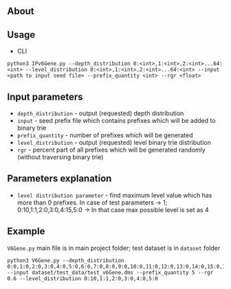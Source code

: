 ## About

## Usage 
* CLI
```
python3 IPv6Gene.py --depth_distribution 0:<int>,1:<int>,2:<int>...64:<int> --level_distribution 0:<int>,1:<int>,2:<int>...64:<int> --input <path to input seed file> --prefix_quantity <int> --rgr <float>
```


## Input parameters
- `depth_distribution` - output (requested) depth distribution
- `input` - seed prefix file which contains prefixes which will be added to binary trie
- `prefix_quantity` - number of prefixes which will be generated 
- `level_distribution` - output (requested) level binary trie distribution
- `rgr` - percent part of all prefixes which will be generated randomly (without traversing binary trie)

## Parameters explanation 

- `level distribution parameter` - find maximum level value which has more than 0 prefixes.
In case of test parameters -> 1; 0:10,1:1,2:0,3:0,4:15,5:0 -> In that case max possible level is set as 4

## Example
`V6Gene.py` main file is in main project folder; test dataset is in `dataset` folder 
```
python3 V6Gene.py --depth_distribution 0:0,1:0,2:0,3:0,4:0,5:0,6:0,7:0,8:0,9:0,10:0,11:0,12:0,13:0,14:0,15:0,16:0,17:0,18:0,19:0,20:0,21:2,22:4,23:0,24:0,25:0,26:0,27:0,28:0,29:0,30:2,31:0,32:3,33:0,34:0,35:1,36:0,37:0,38:0,39:0,40:0,41:0,42:0,43:0,44:0,45:0,46:0,47:0,48:0,49:0,50:0,51:0,52:0,53:0,54:0,55:0,56:0,57:0,58:2,59:0,60:0,61:0,62:0,63:0,64:1  --input dataset/test_data/test_v6Gene.dms --prefix_quantity 5 --rgr 0.6 --level_distribution 0:10,1:1,2:0,3:0,4:0,5:0

```